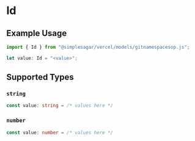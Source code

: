 # Id

## Example Usage

```typescript
import { Id } from "@simplesagar/vercel/models/gitnamespacesop.js";

let value: Id = "<value>";
```

## Supported Types

### `string`

```typescript
const value: string = /* values here */
```

### `number`

```typescript
const value: number = /* values here */
```

